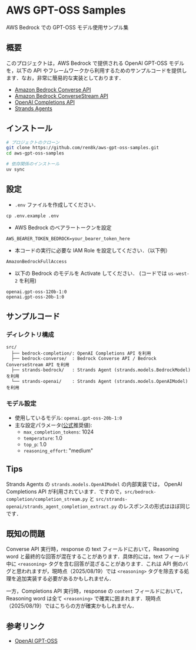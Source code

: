 # AWS GPT-OSS Samples

AWS Bedrock での GPT-OSS モデル使用サンプル集

## 概要

このプロジェクトは，AWS Bedrock で提供される OpenAI GPT-OSS モデルを，以下の API やフレームワークから利用するためのサンプルコードを提供します．なお，非常に簡易的な実装としております．

- [Amazon Bedrock Converse API](https://docs.aws.amazon.com/bedrock/latest/APIReference/API_runtime_Converse.html)
- [Amazon Bedrock ConverseStream API](https://docs.aws.amazon.com/bedrock/latest/APIReference/API_runtime_ConverseStream.html)
- [OpenAI Completions API](https://platform.openai.com/docs/guides/completions)
- [Strands Agents](https://strandsagents.com/latest/)

## インストール

```bash
# プロジェクトのクローン
git clone https://github.com/ren8k/aws-gpt-oss-samples.git
cd aws-gpt-oss-samples

# 依存関係のインストール
uv sync
```

## 設定

- `.env` ファイルを作成してください．

```
cp .env.example .env
```

- AWS Bedrock のベアラートークンを設定

```
AWS_BEARER_TOKEN_BEDROCK=your_bearer_token_here
```

- 本コードの実行に必要な IAM Role を設定してください．（以下例）

```
AmazonBedrockFullAccess
```

- 以下の Bedrock のモデルを Activate してください． (コードでは `us-west-2` を利用)

```
openai.gpt-oss-120b-1:0
openai.gpt-oss-20b-1:0
```

## サンプルコード

### ディレクトリ構成

```
src/
  ├── bedrock-completion/: OpenAI Completions API を利用
  ├── bedrock-converse/  : Bedrock Converse API / Bedrock ConverseStream API を利用
  ├── strands-bedrock/   : Strands Agent (strands.models.BedrockModel) を利用
  └── strands-openai/    : Strands Agent (strands.models.OpenAIModel) を利用
```

### モデル設定

- 使用しているモデル: `openai.gpt-oss-20b-1:0`
- 主な設定パラメータ([公式](https://github.com/openai/gpt-oss)推奨値):
  - `max_completion_tokens`: 1024
  - `temperature`: 1.0
  - `top_p`: 1.0
  - `reasoning_effort`: "medium"

## Tips

Strands Agents の `strands.models.OpenAIModel` の内部実装では， OpenAI Completions API が利用されています．ですので，`src/bedrock-completion/completion_stream.py` と `src/strands-openai/strands_agent_completion_extract.py` のレスポンスの形式はほぼ同じです．

## 既知の問題

Converse API 実行時，response の text フィールドにおいて，Reasoning word と最終的な回答が混在することがあります．具体的には，text フィールド中に `<reasoning>` タグを含む回答が混ざることがあります．これは API 側のバグと思われますが，現時点（2025/08/19）では `<reasoning>` タグを除去する処理を追加実装する必要があるかもしれません．

一方，Completions API 実行時，response の `content` フィールドにおいて，Reasoning word は全て `<reasoning>` で確実に囲まれます．現時点（2025/08/19）ではこちらの方が確実かもしれません．

## 参考リンク

- [OpenAI GPT-OSS](https://github.com/openai/gpt-oss)
